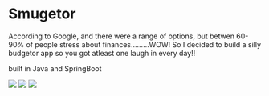 # Smugetor

According to Google, and there were a range of options, but betwen 60-90% of people stress about finances.........WOW! So I decided to build a silly budgetor app so you got atleast one laugh in every day!!

built in Java and SpringBoot

![](https://github.com/lisabroadhead/smugetor/blob/main/Screen%20Shot%202022-04-28%20at%201.15.16%20PM.png)
![](https://github.com/lisabroadhead/Smugetor/blob/main/Screen%20Shot%202022-04-29%20at%201.06.49%20PM.png)
![](https://github.com/lisabroadhead/Smugetor/blob/main/Screen%20Shot%202022-04-29%20at%201.06.49%20PM.png)
